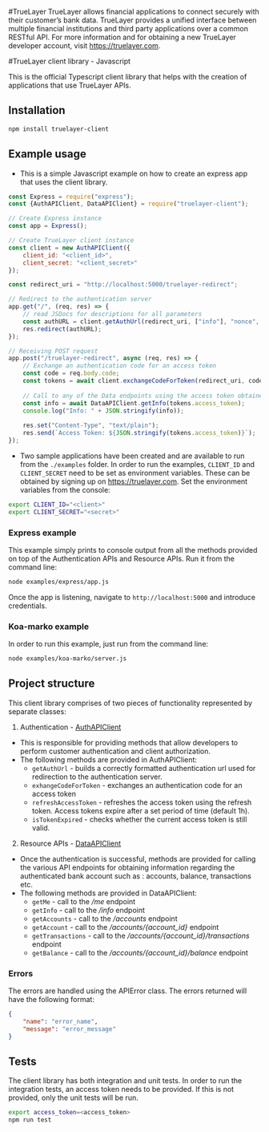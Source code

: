 #TrueLayer
TrueLayer allows financial applications to connect securely with their customer’s bank data. TrueLayer provides a unified interface between multiple financial institutions and third party applications over a common RESTful API. 
For more information and for obtaining a new TrueLayer developer account, visit https://truelayer.com. 

#TrueLayer client library - Javascript 

This is the official Typescript client library that helps with the creation of applications that use TrueLayer APIs.

## Installation

```bash
npm install truelayer-client
```

## Example usage
* This is a simple Javascript example on how to create an express app that uses the client library.

```javascript
const Express = require("express");
const {AuthAPIClient, DataAPIClient} = require("truelayer-client");

// Create Express instance
const app = Express();

// Create TrueLayer client instance
const client = new AuthAPIClient({
    client_id: "<client_id>",
    client_secret: "<client_secret>"
});

const redirect_uri = "http://localhost:5000/truelayer-redirect";

// Redirect to the authentication server
app.get("/", (req, res) => {
    // read JSDocs for descriptions for all parameters
    const authURL = client.getAuthUrl(redirect_uri, ["info"], "nonce", "");
    res.redirect(authURL);
});

// Receiving POST request
app.post("/truelayer-redirect", async (req, res) => {
    // Exchange an authentication code for an access token
    const code = req.body.code;
    const tokens = await client.exchangeCodeForToken(redirect_uri, code);
    
    // Call to any of the Data endpoints using the access token obtained. Eg. call to /info endpoint
    const info = await DataAPIClient.getInfo(tokens.access_token);
    console.log("Info: " + JSON.stringify(info));
    
    res.set("Content-Type", "text/plain");
    res.send(`Access Token: ${JSON.stringify(tokens.access_token)}`);
});

```


* Two sample applications have been created and are available to run from the `./examples` folder.
In order to run the examples, `CLIENT_ID` and `CLIENT_SECRET` need to be set as environment variables. These can be obtained by signing up on https://truelayer.com.
Set the environment variables from the console:
```bash
export CLIENT_ID="<client>"
export CLIENT_SECRET="<secret>"
```

### Express example
This example simply prints to console output from all the methods provided on top of the Authentication APIs and Resource APIs. Run it from the command line:

```bash
node examples/express/app.js
```

Once the app is listening, navigate to `http://localhost:5000` and introduce credentials.

### Koa-marko example
In order to run this example, just run from the command line:
```bash
node examples/koa-marko/server.js
```

## Project structure
This client library comprises of two pieces of functionality represented by separate classes:
1. Authentication - [AuthAPIClient](./src/v1/AuthAPIClient.ts)
* This is responsible for providing methods that allow developers to perform customer authentication and client authorization.
* The following methods are provided in AuthAPIClient:
    * `getAuthUrl` - builds a correctly formatted authentication url used for redirection to the authentication server.
    * `exhangeCodeForToken` - exchanges an authentication code for an access token
    * `refreshAccessToken` - refreshes the access token using the refresh token. Access tokens expire after a set period of time (default 1h). 
    * `isTokenExpired` - checks whether the current access token is still valid.

2. Resource APIs - [DataAPIClient](./src/v1/DataAPIClient.ts)
* Once the authentication is successful, methods are provided for calling the various API endpoints for obtaining information regarding the authenticated bank account such as : accounts, balance, transactions etc.
* The following methods are provided in DataAPIClient:
    * `getMe` - call to the */me* endpoint
    * `getInfo` - call to the */info* endpoint
    * `getAccounts` - call to the */accounts* endpoint
    * `getAccount` - call to the */accounts/{account_id}* endpoint
    * `getTransactions` - call to the */accounts/{account_id}/transactions* endpoint
    * `getBalance` - call to the */accounts/{account_id}/balance* endpoint

### Errors
The errors are handled using the APIError class. The errors returned will have the following format:
```json
{
    "name": "error_name",
    "message": "error_message"
}
```


## Tests
The client library has both integration and unit tests.
In order to run the integration tests, an access token needs to be provided. If this is not provided, only the unit tests will be run.

```bash
export access_token=<access_token>
npm run test
```
